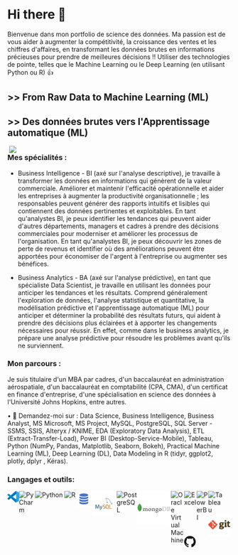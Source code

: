 # Hi there 👋

Bienvenue dans mon portfolio de science des données. Ma passion est de vous aider à augmenter la compétitivité, la croissance des ventes et les chiffres d'affaires, en transformant les données brutes en informations précieuses pour prendre de meilleures décisions !! Utiliser des technologies de pointe, telles que le Machine Learning ou le Deep Learning (en utilisant Python ou R) 👍

## >> From Raw Data to Machine Learning (ML) 
## >> Des données brutes vers l'Apprentissage automatique (ML)

<img align="right" src=https://user-images.githubusercontent.com/123665882/214939231-66e09936-ee20-44e1-b1da-ff8a2647a965.gif width="500"/>

<p style='text-align: justify;'>

### Mes spécialités :

- Business Intelligence - BI (axé sur l'analyse descriptive), je travaille à transformer les données en informations qui génèrent de la valeur commerciale. Améliorer et maintenir l'efficacité opérationnelle et aider les entreprises à augmenter la productivité organisationnelle ; les responsables peuvent générer des rapports intuitifs et lisibles qui contiennent des données pertinentes et exploitables. En tant qu'analystes BI, je peux identifier les tendances qui peuvent aider d'autres départements, managers et cadres à prendre des décisions commerciales pour moderniser et améliorer les processus de l'organisation. En tant qu'analystes BI, je peux découvrir les zones de perte de revenus et identifier où des améliorations peuvent être apportées pour économiser de l'argent à l'entreprise ou augmenter ses bénéfices.

- Business Analytics - BA (axé sur l'analyse prédictive), en tant que spécialiste Data Scientist, je travaille en utilisant les données pour anticiper les tendances et les résultats. Comprend généralement l'exploration de données, l'analyse statistique et quantitative, la modélisation prédictive et l'apprentissage automatique (ML) pour anticiper et déterminer la probabilité des résultats futurs, qui aident à prendre des décisions plus éclairées et à apporter les changements nécessaires pour réussir. En effet, comme dans le business analytics, je prépare une analyse prédictive pour résoudre les problèmes avant qu'ils ne surviennent.

### Mon parcours :

Je suis titulaire d'un MBA par cadres, d'un baccalauréat en administration aérospatiale, d'un baccalauréat en comptabilité (CPA, CMA), d'un certificat en finance d'entreprise, d'une spécialisation en science des données à l'Université Johns Hopkins, entre autres.

  • 💬 Demandez-moi sur : Data Science, Business Intelligence, Business Analyst, MS Microsoft, MS Project, MySQL, PostgreSQL, SQL Server - SSMS, SSIS, Alteryx / KNIME, EDA (Exploratory Data Analysis), ETL (Extract-Transfer-Load), Power BI (Desktop-Service-Mobile), Tableau, Python (NumPy, Pandas, Matplotlib, Seaborn, Bokeh), Practical Machine Learning (ML), Deep Learning (DL), Data Modeling in R (tidyr, ggplot2, plotly, dplyr , Kéras).

### Langages et outils:

<img align="left" alt="Visual Studio Code" width="26px" src=https://raw.githubusercontent.com/github/explore/80688e429a7d4ef2fca1e82350fe8e3517d3494d/topics/visual-studio-code/visual-studio-code.png>
<img align="left" alt="PyCharm" width="36px" src=https://user-images.githubusercontent.com/63738694/124551882-c6b44000-de00-11eb-913d-fc32307a5c3d.jpg>
<img align="left" alt="Python" width="66px" src=https://user-images.githubusercontent.com/63738694/124549148-c154f680-ddfc-11eb-948e-5b073ea1e210.jpg>
<img align="left" alt="R" width="26px" src=https://user-images.githubusercontent.com/63738694/124549159-c5811400-ddfc-11eb-993b-7ded767b6752.jpg>
<img align="left" alt="SQL" width="36px" src=https://raw.githubusercontent.com/github/explore/80688e429a7d4ef2fca1e82350fe8e3517d3494d/topics/sql/sql.png>
<img align="left" alt="MySQL" width="56px" src=https://raw.githubusercontent.com/github/explore/80688e429a7d4ef2fca1e82350fe8e3517d3494d/topics/mysql/mysql.png>
<img align="left" alt="PostgreSQL" width="46px" src=https://user-images.githubusercontent.com/63738694/124550346-8489ff00-ddfe-11eb-872b-8cd5208e1d26.jpg>
<img align="left" alt="MongoDB" width="76px" src=https://raw.githubusercontent.com/github/explore/80688e429a7d4ef2fca1e82350fe8e3517d3494d/topics/mongodb/mongodb.png>
<img align="left" alt="Oracle Virtual Machine" width="30px" src=https://user-images.githubusercontent.com/63738694/124552842-0a5b7980-de02-11eb-8bc9-6c5c41d7ed57.jpg>
<img align="left" alt="Excel" width="28px" src=https://user-images.githubusercontent.com/63738694/124551501-383fbe80-de00-11eb-9dc2-a68151531068.png>
<img align="left" alt="PowerBI" width="26px" src=https://user-images.githubusercontent.com/63738694/124551496-3544ce00-de00-11eb-8661-3a27caeb2b3a.jpg>
<img align="left" alt="Tableau" width="36px" src=https://user-images.githubusercontent.com/63738694/124550859-548f2b80-ddff-11eb-9783-3769b94e1b8a.png>
<img align="left" alt="Git" width="50px" src=https://raw.githubusercontent.com/github/explore/80688e429a7d4ef2fca1e82350fe8e3517d3494d/topics/git/git.png>
<img align="left" alt="GitHub" width="26px" src=https://raw.githubusercontent.com/github/explore/78df643247d429f6cc873026c0622819ad797942/topics/github/github.png/>
</details>


<!--

**ArceCesar/ArceCesar** is a ✨ _special_ ✨ repository because its `README.md` (this file) appears on your GitHub profile.

Here are some ideas to get you started:

 

- 🔭 I’m currently working on ...

- 🌱 I’m currently learning ...

- 👯 I’m looking to collaborate on ...

- 🤔 I’m looking for help with ...

- 💬 Ask me about ...

- 📫 How to reach me: ...

- 😄 Pronouns: ...

- ⚡ Fun fact: ...

-->
